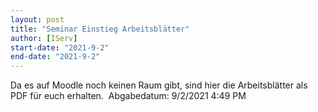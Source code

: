 ```yaml
---
layout: post
title: "Seminar Einstieg Arbeitsblätter"
author: [IServ]
start-date: "2021-9-2"
end-date: "2021-9-2"
---
```

Da es auf Moodle noch keinen Raum gibt, sind hier die Arbeitsblätter als PDF für euch erhalten. 
Abgabedatum: 9/2/2021 4:49 PM